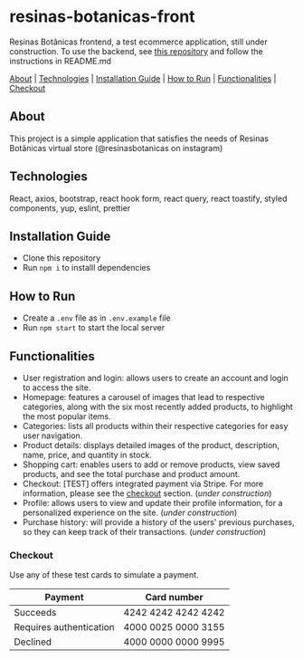 # resinas-botanicas-front

Resinas Botânicas frontend, a test ecommerce application, still under construction. To use the backend, see [this repository](https://github.com/eumerme/resinas-botanicas-back) and follow the instructions in README.md

[About](#about) |
[Technologies](#technologies) |
[Installation Guide](#installation-guide) |
[How to Run](#how-to-run) |
[Functionalities](#functionalities) |
[Checkout](#checkout)

## About

This project is a simple application that satisfies the needs of Resinas Botânicas virtual store (@resinasbotanicas on instagram)

## Technologies

React, axios, bootstrap, react hook form, react query, react toastify, styled components, yup, eslint, prettier

## Installation Guide

- Clone this repository
- Run `npm i` to installl dependencies

## How to Run

- Create a `.env` file as in `.env.example` file
- Run `npm start` to start the local server

## Functionalities

- User registration and login: allows users to create an account and login to access the site.
- Homepage: features a carousel of images that lead to respective categories, along with the six most recently added products, to highlight the most popular items.
- Categories: lists all products within their respective categories for easy user navigation.
- Product details: displays detailed images of the product, description, name, price, and quantity in stock.
- Shopping cart: enables users to add or remove products, view saved products, and see the total purchase and product amount.
- Checkout: [TEST] offers integrated payment via Stripe. For more information, please see the [checkout](#checkout) section. (_under construction_)
- Profile: allows users to view and update their profile information, for a personalized experience on the site. (_under construction_)
- Purchase history: will provide a history of the users' previous purchases, so they can keep track of their transactions. (_under construction_)

### Checkout

Use any of these test cards to simulate a payment.

| Payment                 | Card number         |
| ----------------------- | ------------------- |
| Succeeds                | 4242 4242 4242 4242 |
| Requires authentication | 4000 0025 0000 3155 |
| Declined                | 4000 0000 0000 9995 |
